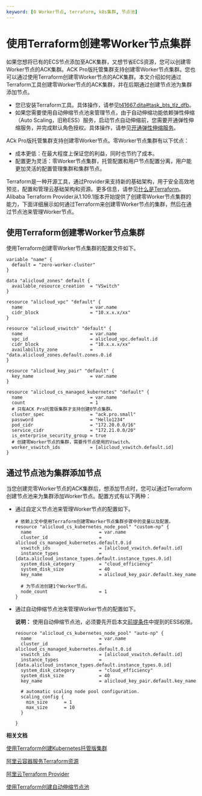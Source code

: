 ```yaml
---
keyword: [0 Worker节点, terraform, k8s集群, 节点池]
---
```


# 使用Terraform创建零Worker节点集群

如果您想将已有的ECS节点添加至ACK集群，又想节省ECS资源，您可以创建零Worker节点的ACK集群。ACK Pro版托管集群支持创建零Worker节点集群。您也可以通过使用Terraform创建零Worker节点的ACK集群。本文介绍如何通过Terraform工具创建零Worker节点的ACK集群，并在后期通过创建节点池为集群添加节点。

-   您已安装Terraform工具。具体操作，请参见[t41667.dita\#task\_bts\_tlz\_dfb]()。
-   如果您需要使用自动伸缩节点池来管理节点，由于自动伸缩功能依赖弹性伸缩（Auto Scaling，旧称ESS）服务，启动节点自动伸缩前，您需要开通弹性伸缩服务，并完成默认角色授权。具体操作，请参见[开通弹性伸缩服务](/cn.zh-CN/Kubernetes集群用户指南/弹性伸缩/节点自动伸缩.md)。

ACk Pro版托管集群支持创建零Worker节点。零Worker节点集群有以下优点：

-   成本更低：在最大程度上保证您的利益，同时也节约了成本。
-   配置更为灵活：零Worker节点集群，托管配置和用户节点配置分离，用户能更加灵活的配置管理集群和集群节点。

Terraform是一种开源工具，通过Provider来支持新的基础架构，用于安全高效地预览，配置和管理云基础架构和资源。更多信息，请参见[什么是Terraform]()。Alibaba Terraform Provider从1.109.1版本开始提供了创建零Worker节点集群的能力，下面详细展示如何通过Terraform来创建零Worker节点的集群，然后在通过节点池来管理Worker节点。

## 使用Terraform创建零Worker节点集群

使用Terraform创建零Worker节点集群的配置文件如下。

```
variable "name" {
  default = "zero-worker-cluster"
}

data "alicloud_zones" default {
  available_resource_creation  = "VSwitch"
}

resource "alicloud_vpc" "default" {
  name                         = var.name
  cidr_block                   = "10.x.x.x/xx"
}

resource "alicloud_vswitch" "default" {
  name                         = var.name
  vpc_id                       = alicloud_vpc.default.id
  cidr_block                   = "10.x.x.x/xx"
  availability_zone            = "data.alicloud_zones.default.zones.0.id
}

resource "alicloud_key_pair" "default" {
  key_name                     = var.name
}

resource "alicloud_cs_managed_kubernetes" "default" {
  name                         = var.name
  count                        = 1
  # 只有ACK Pro托管版集群才支持创建0节点集群。
  cluster_spec                 = "ack.pro.small"
  password                     = "Hello1234"
  pod_cidr                     = "172.20.0.0/16"
  service_cidr                 = "172.21.0.0/20"
  is_enterprise_security_group = true
  # 创建零Worker节点的集群，需要传节点使用的Vswitch。
  worker_vswitch_ids           = [alicloud_vswitch.default.id]
}
```

## 通过节点池为集群添加节点

当您创建完零Worker节点的ACK集群后，想添加节点时，您可以通过Terraform创建节点池来为集群添加Worker节点。配置方式有以下两种：

-   通过自定义节点池来管理Worker节点的配置如下。

    ```
    # 依赖上文中使用Terraform创建零Worker节点集群步骤中的变量以及配置。
    resource "alicloud_cs_kubernetes_node_pool" "custom-np" {
      name                         = var.name
      cluster_id                   = alicloud_cs_managed_kubernetes.default.0.id
      vswitch_ids                  = [alicloud_vswitch.default.id]
      instance_types               = [data.alicloud_instance_types.default.instance_types.0.id]
      system_disk_category         = "cloud_efficiency"
      system_disk_size             = 40
      key_name                     = alicloud_key_pair.default.key_name
    
      # 为节点池创建1个Worker节点。
      node_count                   = 1
    }
    ```

-   通过自动伸缩节点池来管理Worker节点的配置如下。

    **说明：** 使用自动伸缩节点池，必须要先开启本文[前提条件](#prereq_yjz_13n_fb1)中提到的ESS权限。

    ```
    resource "alicloud_cs_kubernetes_node_pool" "auto-np" {
      name                         = var.name
      cluster_id                   = alicloud_cs_managed_kubernetes.default.0.id
      vswitch_ids                  = [alicloud_vswitch.default.id]
      instance_types               = [data.alicloud_instance_types.default.instance_types.0.id]
      system_disk_category         = "cloud_efficiency"
      system_disk_size             = 40
      key_name                     = alicloud_key_pair.default.key_name
      
      # automatic scaling node pool configuration.
      scaling_config {
        min_size      = 1
        max_size      = 10
      }
    
    }
    ```


**相关文档**  


[使用Terraform创建Kubernetes托管版集群](/cn.zh-CN/Terraform/使用Terraform创建Kubernetes托管版集群.md)

[阿里云容器服务Terraform资源](https://registry.terraform.io/providers/aliyun/alicloud/latest/docs/resources/cs_kubernetes)

[阿里云Terraform Provider](https://github.com/hashicorp/terraform-provider-alicloud)

[使用Terraform创建自动伸缩节点池](/cn.zh-CN/Kubernetes集群用户指南/节点与节点池/节点池/使用Terraform创建自动伸缩节点池.md)

